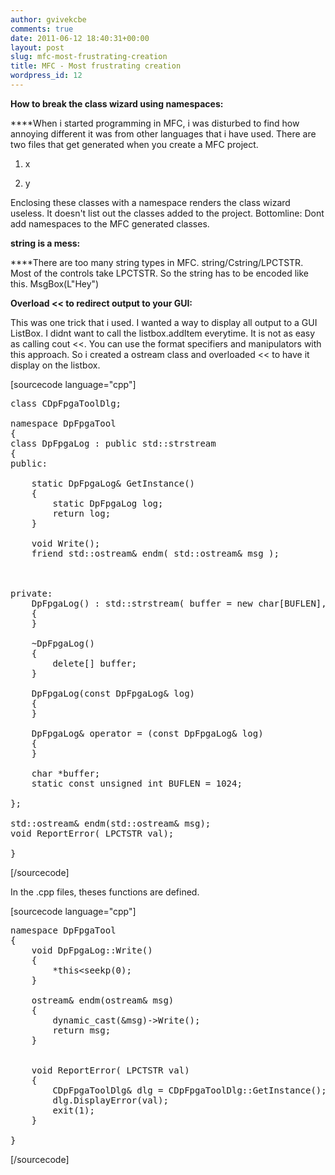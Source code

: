 ```yaml
---
author: gvivekcbe
comments: true
date: 2011-06-12 18:40:31+00:00
layout: post
slug: mfc-most-frustrating-creation
title: MFC - Most frustrating creation
wordpress_id: 12
---
```


**How to break the class wizard using namespaces:**

****When i started programming in MFC, i was disturbed to find how annoying different it was from other languages that i have used. There are two files that get generated when you create a MFC project.






	
  1. x

	
  2. y




Enclosing these classes with a namespace renders the class wizard useless. It doesn't list out the classes added to the project. Bottomline: Dont add namespaces to the MFC generated classes.





**string is a mess:**

****There are too many string types in MFC. string/Cstring/LPCTSTR. Most of the controls take LPCTSTR. So the string has to be encoded like this. MsgBox(L"Hey")

**Overload << to redirect output to your GUI:**

This was one trick that i used. I wanted a way to display all output to a GUI ListBox. I didnt want to call the listbox.addItem everytime. It is not as easy as calling cout <<. You can use the format specifiers and manipulators with this approach. So i created a ostream class and overloaded << to have it display on the listbox.

[sourcecode language="cpp"]
<pre>class CDpFpgaToolDlg;

namespace DpFpgaTool 
{
class DpFpgaLog : public std::strstream
{
public:

	static DpFpgaLog& GetInstance()
	{
		static DpFpgaLog log;
		return log;
	}

	void Write();
	friend std::ostream& endm( std::ostream& msg );

	

private:
	DpFpgaLog() : std::strstream( buffer = new char[BUFLEN], BUFLEN, std::ios::out)
	{
	}

	~DpFpgaLog()
	{
		delete[] buffer;
	}

	DpFpgaLog(const DpFpgaLog& log)
	{
	}

	DpFpgaLog& operator = (const DpFpgaLog& log)
	{
	}

	char *buffer;
	static const unsigned int BUFLEN = 1024;
	
};

std::ostream& endm(std::ostream& msg);
void ReportError( LPCTSTR val);

}</pre>
[/sourcecode]



In the .cpp files, theses functions are defined.

[sourcecode language="cpp"]
<pre>namespace DpFpgaTool
{
	void DpFpgaLog::Write()
	{
		*this<<ends;
		std::ostringstream stream;
		stream<<buffer;
		CString displayStr(stream.str().c_str());
		CDpFpgaToolDlg& dlg = CDpFpgaToolDlg::GetInstance();
		dlg.m_listBox.AddString(displayStr);
		this->seekp(0);
	}

	ostream& endm(ostream& msg)
	{
		dynamic_cast<DpFpgaLog*>(&msg)->Write();	
		return msg;
	}

	
	void ReportError( LPCTSTR val)
	{
		CDpFpgaToolDlg& dlg = CDpFpgaToolDlg::GetInstance();
		dlg.DisplayError(val);
		exit(1);
	}

}</pre>
[/sourcecode]
